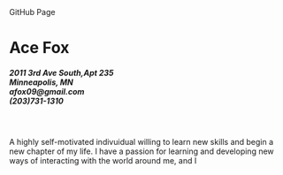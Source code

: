 <!DOCTYPE html>
<html>
<head>
GitHub Page
<link rel= "stylesheet" href="style.css"/>
</Head>
<body>
<h1> Ace Fox </h1>
<h5>2011 3rd Ave South,Apt 235
<br>Minneapolis, MN 
<br>
afox09@gmail.com <br>
(203)731-1310</h5>
<br>
<br>
<p1>A highly self-motivated indivuidual willing to learn new skills and begin a new chapter of my life.
I have a passion for learning and developing new ways of interacting with the world around me, and I  </p>

</body>
</html>

